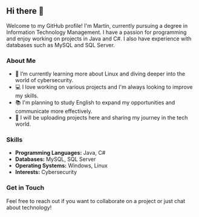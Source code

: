 ## Hi there 👋

Welcome to my GitHub profile! I'm Martín, currently pursuing a degree in Information Technology Management. I have a passion for programming and enjoy working on projects in Java and C#. I also have experience with databases such as MySQL and SQL Server.

### About Me

- 🌱 I’m currently learning more about Linux and diving deeper into the world of cybersecurity.
- 💻 I love working on various projects and I'm always looking to improve my skills.
- 📚 I'm planning to study English to expand my opportunities and communicate more effectively.
- 🚀 I will be uploading projects here and sharing my journey in the tech world.

### Skills

- **Programming Languages:** Java, C#
- **Databases:** MySQL, SQL Server
- **Operating Systems:** Windows, Linux
- **Interests:** Cybersecurity

### Get in Touch

Feel free to reach out if you want to collaborate on a project or just chat about technology!


